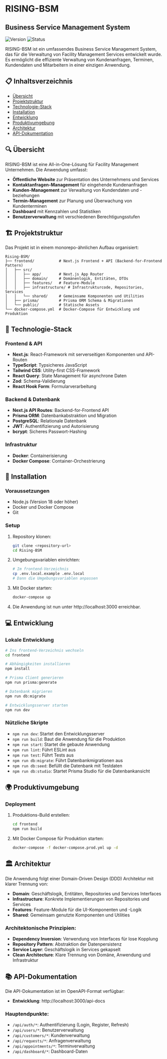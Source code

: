 # RISING-BSM

## Business Service Management System

![Version](https://img.shields.io/badge/version-0.1.0-blue)
![Status](https://img.shields.io/badge/status-entwicklung-orange)

RISING-BSM ist ein umfassendes Business Service Management System, das für die Verwaltung von Facility Management Services entwickelt wurde. Es ermöglicht die effiziente Verwaltung von Kundenanfragen, Terminen, Kundendaten und Mitarbeitern in einer einzigen Anwendung.

## 📋 Inhaltsverzeichnis

- [Übersicht](#übersicht)
- [Projektstruktur](#projektstruktur)
- [Technologie-Stack](#technologie-stack)
- [Installation](#installation)
- [Entwicklung](#entwicklung)
- [Produktivumgebung](#produktivumgebung)
- [Architektur](#architektur)
- [API-Dokumentation](#api-dokumentation)

## 🔍 Übersicht

RISING-BSM ist eine All-in-One-Lösung für Facility Management Unternehmen. Die Anwendung umfasst:

- **Öffentliche Website** zur Präsentation des Unternehmens und Services
- **Kontaktanfragen-Management** für eingehende Kundenanfragen
- **Kunden-Management** zur Verwaltung von Kundendaten und -beziehungen
- **Termin-Management** zur Planung und Überwachung von Kundenterminen
- **Dashboard** mit Kennzahlen und Statistiken
- **Benutzerverwaltung** mit verschiedenen Berechtigungsstufen

## 🏗️ Projektstruktur

Das Projekt ist in einem monorepo-ähnlichen Aufbau organisiert:

```
Rising-BSM/
├── frontend/           # Next.js Frontend + API (Backend-for-Frontend Pattern)
│   ├── src/
│   │   ├── app/        # Next.js App Router
│   │   ├── domain/     # Domänenlogik, Entitäten, DTOs
│   │   ├── features/   # Feature-Module
│   │   ├── infrastructure/ # Infrastrukturcode, Repositories, Services
│   │   └── shared/     # Gemeinsame Komponenten und Utilities
│   ├── prisma/         # Prisma ORM Schema & Migrationen
│   └── public/         # Statische Assets
└── docker-compose.yml  # Docker-Compose für Entwicklung und Produktion
```

## 🔧 Technologie-Stack

### Frontend & API
- **Next.js**: React-Framework mit serverseitigen Komponenten und API-Routen
- **TypeScript**: Typsicheres JavaScript
- **Tailwind CSS**: Utility-first CSS-Framework
- **React Query**: State Management für asynchrone Daten
- **Zod**: Schema-Validierung
- **React Hook Form**: Formularverarbeitung

### Backend & Datenbank
- **Next.js API Routes**: Backend-for-Frontend API
- **Prisma ORM**: Datenbankabstraktion und Migration
- **PostgreSQL**: Relationale Datenbank
- **JWT**: Authentifizierung und Autorisierung
- **bcrypt**: Sicheres Passwort-Hashing

### Infrastruktur
- **Docker**: Containerisierung
- **Docker Compose**: Container-Orchestrierung

## 🚀 Installation

### Voraussetzungen
- Node.js (Version 18 oder höher)
- Docker und Docker Compose
- Git

### Setup

1. Repository klonen:
   ```bash
   git clone <repository-url>
   cd Rising-BSM
   ```

2. Umgebungsvariablen einrichten:
   ```bash
   # Im frontend-Verzeichnis
   cp .env.local.example .env.local
   # Dann die Umgebungsvariablen anpassen
   ```

3. Mit Docker starten:
   ```bash
   docker-compose up
   ```

4. Die Anwendung ist nun unter http://localhost:3000 erreichbar.

## 💻 Entwicklung

### Lokale Entwicklung
```bash
# Ins frontend-Verzeichnis wechseln
cd frontend

# Abhängigkeiten installieren
npm install

# Prisma Client generieren
npm run prisma:generate

# Datenbank migrieren 
npm run db:migrate

# Entwicklungsserver starten
npm run dev
```

### Nützliche Skripte
- `npm run dev`: Startet den Entwicklungsserver
- `npm run build`: Baut die Anwendung für die Produktion
- `npm run start`: Startet die gebaute Anwendung
- `npm run lint`: Führt ESLint aus
- `npm run test`: Führt Tests aus
- `npm run db:migrate`: Führt Datenbankmigrationen aus
- `npm run db:seed`: Befüllt die Datenbank mit Testdaten
- `npm run db:studio`: Startet Prisma Studio für die Datenbankansicht

## 🌍 Produktivumgebung

### Deployment

1. Produktions-Build erstellen:
   ```bash
   cd frontend
   npm run build
   ```

2. Mit Docker Compose für Produktion starten:
   ```bash
   docker-compose -f docker-compose.prod.yml up -d
   ```

## 🏛️ Architektur

Die Anwendung folgt einer Domain-Driven Design (DDD) Architektur mit klarer Trennung von:

- **Domain**: Geschäftslogik, Entitäten, Repositories und Services Interfaces
- **Infrastructure**: Konkrete Implementierungen von Repositories und Services
- **Features**: Feature-Module für die UI-Komponenten und -Logik
- **Shared**: Gemeinsam genutzte Komponenten und Utilities

### Architektonische Prinzipien:
- **Dependency Inversion**: Verwendung von Interfaces für lose Kopplung
- **Repository Pattern**: Abstraktion der Datenpersistenz
- **Service Layer**: Geschäftslogik in Services gekapselt
- **Clean Architecture**: Klare Trennung von Domäne, Anwendung und Infrastruktur

## 📚 API-Dokumentation

Die API-Dokumentation ist im OpenAPI-Format verfügbar:

- **Entwicklung**: http://localhost:3000/api-docs

### Hauptendpunkte:

- `/api/auth/*`: Authentifizierung (Login, Register, Refresh)
- `/api/users/*`: Benutzerverwaltung
- `/api/customers/*`: Kundenverwaltung
- `/api/requests/*`: Anfragenverwaltung
- `/api/appointments/*`: Terminverwaltung
- `/api/dashboard/*`: Dashboard-Daten
